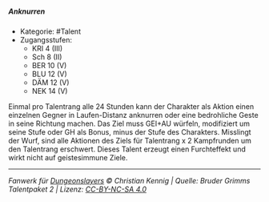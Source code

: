<!---
Dies ist ein Fanwerk für DUNGEONSLAYERS © von Christian Kennig

Quellen:      [Bruder Grimms Talentpaket 2](https://www.f-space.de/ds4/downloads.html)
              [Talentbeschreibungen](https://www.f-space.de/ds4/tools-talentcards.html)
License:      [CC-BY-NC-SA 4.0](https://creativecommons.org/licenses/by-nc-sa/4.0/deed.de)
Richtlinien:  [Fanwerkrichtlinien](https://www.dungeonslayers.net/fanwerk-richtlinien/)
Autor:        Zauberlehrling
-->

##### Anknurren

- Kategorie: #Talent
- Zugangsstufen:
  - KRI 4 (III)
  - Sch 8 (II)
  - BER 10 (V)
  - BLU 12 (V)
  - DÄM 12 (V)
  - NEK 14 (V)

Einmal pro Talentrang alle 24 Stunden kann der Charakter als Aktion einen einzelnen Gegner in Laufen-Distanz anknurren oder eine bedrohliche Geste in seine Richtung machen. Das Ziel muss GEI+AU würfeln, modifiziert um seine Stufe oder GH als Bonus, minus der Stufe des Charakters. Misslingt der Wurf, sind alle Aktionen des Ziels für Talentrang x 2 Kampfrunden um den Talentrang erschwert. Dieses Talent erzeugt einen Furchteffekt und wirkt nicht auf geistesimmune Ziele.

---

_Fanwerk für [Dungeonslayers](https://www.dungeonslayers.net/) © Christian Kennig | Quelle: Bruder Grimms Talentpaket 2 | Lizenz: [CC-BY-NC-SA 4.0](https://creativecommons.org/licenses/by-nc-sa/4.0/deed.de)_
